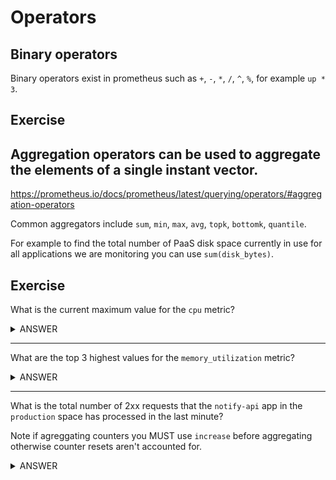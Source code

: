 # Operators

## Binary operators

Binary operators exist in prometheus such as `+`, `-`, `*`, `/`, `^`, `%`, for example `up * 3`.

## Exercise


## Aggregation operators can be used to aggregate the elements of a single instant vector.

https://prometheus.io/docs/prometheus/latest/querying/operators/#aggregation-operators

Common aggregators include `sum`, `min`, `max`, `avg`, `topk`, `bottomk`, `quantile`.

For example to find the total number of PaaS disk space currently in use for all applications we are monitoring you can use `sum(disk_bytes)`.

## Exercise

What is the current maximum value for the `cpu` metric?

<details>
  <summary>ANSWER</summary><p>

  ```max(cpu)```

</p>
</details>

------

What are the top 3 highest values for the `memory_utilization` metric?

<details>
  <summary>ANSWER</summary><p>

  ```topk(3, memory_utilization)```

</p>
</details>

------

What is the total number of 2xx requests that the `notify-api` app in the `production` space has processed in the last minute?

Note if agreggating counters you MUST use `increase` before aggregating otherwise counter resets aren't accounted for.

<details>
  <summary>ANSWER</summary><p>

  ```sum(increase(requests{app="notify-api", status_range="2xx", space="production"}[1m]))```

</p>
</details>
